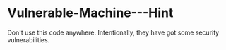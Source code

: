 # Vulnerable-Machine---Hint

Don't use this code anywhere. Intentionally, they have got some security vulnerabilities.
